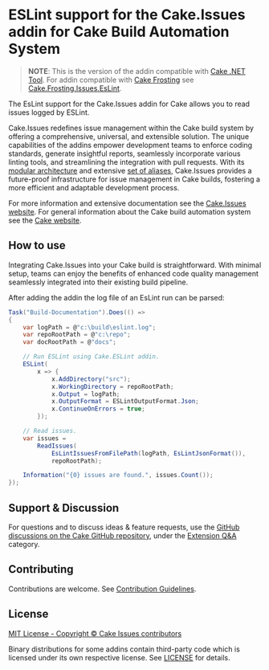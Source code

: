 # ESLint support for the Cake.Issues addin for Cake Build Automation System

> **NOTE**:
> This is the version of the addin compatible with [Cake .NET Tool].
> For addin compatible with [Cake Frosting] see [Cake.Frosting.Issues.EsLint](https://www.nuget.org/packages/Cake.Frosting.Issues.EsLint).

The EsLint support for the Cake.Issues addin for Cake allows you to read issues logged by ESLint.

Cake.Issues redefines issue management within the Cake build system by offering a comprehensive, universal, and extensible solution.
The unique capabilities of the addins empower development teams to enforce coding standards, generate insightful reports,
seamlessly incorporate various linting tools, and streamlining the integration with pull requests.
With its [modular architecture] and extensive [set of aliases], Cake.Issues provides a future-proof infrastructure for issue management
in Cake builds, fostering a more efficient and adaptable development process.

For more information and extensive documentation see the [Cake.Issues website](https://cakeissues.net).
For general information about the Cake build automation system see the [Cake website](http://cakebuild.net).

## How to use

Integrating Cake.Issues into your Cake build is straightforward.
With minimal setup, teams can enjoy the benefits of enhanced code quality management seamlessly integrated into their existing build pipeline.

After adding the addin the log file of an EsLint run can be parsed:

```csharp
Task("Build-Documentation").Does(() =>
{
    var logPath = @"c:\build\eslint.log";
    var repoRootPath = @"c:\repo";
    var docRootPath = @"docs";

    // Run ESLint using Cake.ESLint addin.
    ESLint(
        x => {
            x.AddDirectory("src");
            x.WorkingDirectory = repoRootPath;
            x.Output = logPath;
            x.OutputFormat = ESLintOutputFormat.Json;
            x.ContinueOnErrors = true;
        });

    // Read issues.
    var issues =
        ReadIssues(
            EsLintIssuesFromFilePath(logPath, EsLintJsonFormat()),
            repoRootPath);

    Information("{0} issues are found.", issues.Count());
});
```

## Support & Discussion

For questions and to discuss ideas & feature requests, use the [GitHub discussions on the Cake GitHub repository](https://github.com/cake-build/cake/discussions), under the [Extension Q&A](https://github.com/orgs/cake-build/discussions/categories/extension-q-a) category.

## Contributing

Contributions are welcome. See [Contribution Guidelines](https://github.com/cake-contrib/Cake.Issues/blob/develop/CONTRIBUTING.md).

## License

[MIT License - Copyright © Cake Issues contributors](LICENSE)

Binary distributions for some addins contain third-party code which is licensed under its own respective license.
See [LICENSE](https://github.com/cake-contrib/Cake.Issues/blob/develop/LICENSE) for details.

[modular architecture]: https://cakeissues.net/latest/documentation/how-cake-issues-works/
[set of aliases]: https://cakeissues.net/latest/api/
[Cake Frosting]: https://cakebuild.net/docs/running-builds/runners/cake-frosting
[Cake .NET Tool]: https://cakebuild.net/docs/running-builds/runners/dotnet-tool
